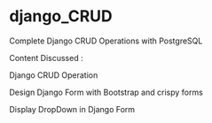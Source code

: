 # django_CRUD

Complete Django CRUD Operations with PostgreSQL

Content Discussed :

Django CRUD Operation










Design Django Form with Bootstrap and crispy forms








Display DropDown in Django Form
